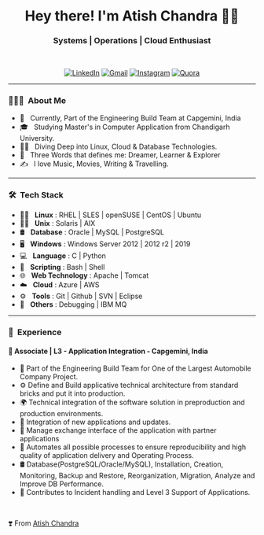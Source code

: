 <h1 align="center"> Hey there! I'm Atish Chandra 👨‍💻 </h1>
<h3 align="center">  Systems | Operations | Cloud Enthusiast </h3> <br>
<p align="center"> 
<a href="https://www.linkedin.com/in/atishchandra/"><img alt="LinkedIn" src="https://img.shields.io/badge/LinkedIn-Let's%20Connect-blue"></a>
<a href="mailto:atishchandra2000@gmail.com"><img alt="Gmail" src="https://img.shields.io/badge/Gmail-Shoot%20%20me%20a%20Mail-red"></a>
<a href="https://www.instagram.com/theatishmishra/"><img alt="Instagram" src="https://img.shields.io/badge/Instagram-Let's%20Chat-orange"></a>
<a href="https://www.quora.com/profile/Atish-Chandra-5"><img alt="Quora" src="https://img.shields.io/badge/Quora-Ask%20n%20Answer-lightgrey"></a>
</p>

---------------------------------------------------------------------------------------------------------------------------------------------------------------------------------

<h3> 👨🏻‍💻 &nbsp;About Me </h3>

- 🤔 &nbsp; Currently, Part of the Engineering Build Team at Capgemini, India
- 🎓 &nbsp; Studying Master's in Computer Application from Chandigarh University.
- 🧑‍💻 &nbsp; Diving Deep into Linux, Cloud & Database Technologies.
- 👦 &nbsp; Three Words that defines me: Dreamer, Learner & Explorer
- ✍️ &nbsp; I love Music, Movies, Writing & Travelling.

---------------------------------------------------------------------------------------------------------------------------------------------------------------------------------

<h3> 🛠 &nbsp;Tech Stack</h3>

- 🧑‍💻 &nbsp; **Linux** : RHEL | SLES | openSUSE | CentOS | Ubuntu
- 🧑‍💻 &nbsp; **Unix**  : Solaris | AIX
- 🛢 &nbsp; **Database** : Oracle | MySQL | PostgreSQL
- 🖥 &nbsp; **Windows** : Windows Server 2012 | 2012 r2 | 2019
- 💻 &nbsp; **Language** : C | Python
- 📜 &nbsp; **Scripting** : Bash | Shell
- 🌐 &nbsp; **Web Technology** : Apache | Tomcat
- ☁️ &nbsp; **Cloud** : Azure | AWS
- ⚙️ &nbsp; **Tools** : Git | Github | SVN | Eclipse
- 🔧 &nbsp; **Others** : Debugging | IBM MQ

---------------------------------------------------------------------------------------------------------------------------------------------------------------------------------

<h3> 💼 &nbsp;Experience</h3>

#### 🏢 Associate | L3 - Application Integration - Capgemini, India

- 🏢 Part of the Engineering Build Team for One of the Largest Automobile Company Project.
- ⚙️ Define and Build applicative technical architecture from standard bricks and put it into production.
- 🌍 Technical integration of the software solution in preproduction and production environments.
- 🔧 Integration of new applications and updates.
- 🔗 Manage exchange interface of the application with partner applications
- 💬 Automates all possible processes to ensure reproducibility and high quality of application delivery and Operating Process.
- 🛢  Database(PostgreSQL/Oracle/MySQL), Installation, Creation, Monitoring, Backup and Restore, Reorganization, Migration, Analyze and Improve DB Performance.
- 💜 Contributes to Incident handling and Level 3 Support of Applications.

</br>

❣️ From [Atish Chandra](https://github.com/atishchandra)
